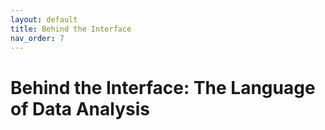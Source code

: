 ```yaml
---
layout: default
title: Behind the Interface
nav_order: 7
---
```


# Behind the Interface: The Language of Data Analysis


